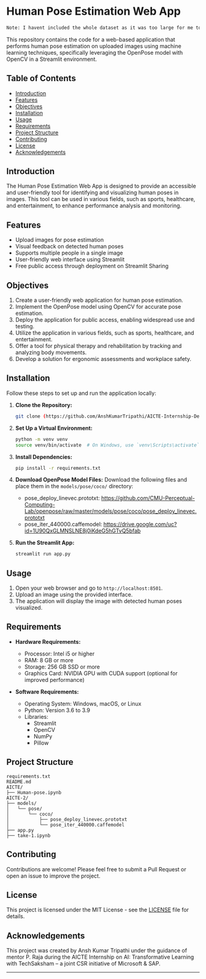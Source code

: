 # Human Pose Estimation Web App
   ```sh
   Note: I havent included the whole dataset as it was too large for me to upload.
   ```
This repository contains the code for a web-based application that performs human pose estimation on uploaded images using machine learning techniques, specifically leveraging the OpenPose model with OpenCV in a Streamlit environment.

## Table of Contents
- [Introduction](#introduction)
- [Features](#features)
- [Objectives](#objectives)
- [Installation](#installation)
- [Usage](#usage)
- [Requirements](#requirements)
- [Project Structure](#project-structure)
- [Contributing](#contributing)
- [License](#license)
- [Acknowledgements](#acknowledgements)

## Introduction
The Human Pose Estimation Web App is designed to provide an accessible and user-friendly tool for identifying and visualizing human poses in images. This tool can be used in various fields, such as sports, healthcare, and entertainment, to enhance performance analysis and monitoring.

## Features
- Upload images for pose estimation
- Visual feedback on detected human poses
- Supports multiple people in a single image
- User-friendly web interface using Streamlit
- Free public access through deployment on Streamlit Sharing

## Objectives
1. Create a user-friendly web application for human pose estimation.
2. Implement the OpenPose model using OpenCV for accurate pose estimation.
3. Deploy the application for public access, enabling widespread use and testing.
4. Utilize the application in various fields, such as sports, healthcare, and entertainment.
5. Offer a tool for physical therapy and rehabilitation by tracking and analyzing body movements.
6. Develop a solution for ergonomic assessments and workplace safety.

## Installation
Follow these steps to set up and run the application locally:

1. **Clone the Repository:**
   ```sh
   git clone (https://github.com/AnshKumarTripathi/AICTE-Internship-Dec-Jan-Techsaksham)
   ```

2. **Set Up a Virtual Environment:**
   ```sh
   python -m venv venv
   source venv/bin/activate  # On Windows, use `venv\Scripts\activate`
   ```

3. **Install Dependencies:**
   ```sh
   pip install -r requirements.txt
   ```

4. **Download OpenPose Model Files:**
   Download the following files and place them in the `models/pose/coco/` directory:
   - pose_deploy_linevec.prototxt: https://github.com/CMU-Perceptual-Computing-Lab/openpose/raw/master/models/pose/coco/pose_deploy_linevec.prototxt
   - pose_iter_440000.caffemodel: https://drive.google.com/uc?id=1U90QxGLMNSLNE8j0iKdeG5hGTvQ5bfab

5. **Run the Streamlit App:**
   ```sh
   streamlit run app.py
   ```

## Usage
1. Open your web browser and go to `http://localhost:8501`.
2. Upload an image using the provided interface.
3. The application will display the image with detected human poses visualized.

## Requirements
- **Hardware Requirements:**
  - Processor: Intel i5 or higher
  - RAM: 8 GB or more
  - Storage: 256 GB SSD or more
  - Graphics Card: NVIDIA GPU with CUDA support (optional for improved performance)

- **Software Requirements:**
  - Operating System: Windows, macOS, or Linux
  - Python: Version 3.6 to 3.9
  - Libraries:
    - Streamlit
    - OpenCV
    - NumPy
    - Pillow

## Project Structure
```
requirements.txt
README.md
AICTE/
├── Human-pose.ipynb
AICTE-2/
├── models/
│   └── pose/
│       └── coco/
│           ├── pose_deploy_linevec.prototxt
│           └── pose_iter_440000.caffemodel
├── app.py
├── take-1.ipynb

```

## Contributing
Contributions are welcome! Please feel free to submit a Pull Request or open an issue to improve the project.

## License
This project is licensed under the MIT License - see the [LICENSE](LICENSE) file for details.

## Acknowledgements
This project was created by Ansh Kumar Tripathi under the guidance of mentor P. Raja during the AICTE Internship on AI: Transformative Learning with TechSaksham – a joint CSR initiative of Microsoft & SAP.

---
